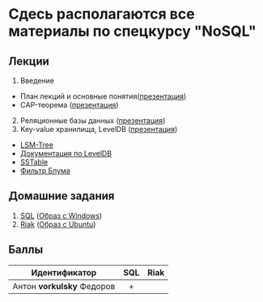 # Сдесь располагаются все материалы по спецкурсу "NoSQL"

## Лекции
1. Введение
 * План лекций и основные понятия([презентация](https://s3-eu-west-1.amazonaws.com/nosql-course/presentations/Введение.pdf))
 * CAP-теорема ([презентация](https://s3-eu-west-1.amazonaws.com/nosql-course/presentations/CAP.pdf))
2. Реляционные базы данных ([презентация](https://s3-eu-west-1.amazonaws.com/nosql-course/presentations/SQL.pdf))
3. Key-value хранилища, LevelDB ([презентация](https://s3-eu-west-1.amazonaws.com/nosql-course/presentations/levelDB.pdf))
 * [LSM-Tree](http://nosqlsummer.org/paper/lsm-tree)
 * [Документация по LevelDB](http://leveldb.googlecode.com/svn/trunk/doc/impl.html)
 * [SSTable](http://www.igvita.com/2012/02/06/sstable-and-log-structured-storage-leveldb/)
 * [Фильтр Блума](http://ru.wikipedia.org/wiki/Фильтр_Блума)

## Домашние задания
1. [SQL](https://s3-eu-west-1.amazonaws.com/nosql-course/hw/SQL.pdf) ([Образ с Windows](https://drive.google.com/folderview?id=0BxzEa1Urn3HPOVBlMTMwME9FZ1k&usp=sharing))
2. [Riak](https://s3-eu-west-1.amazonaws.com/nosql-course/hw/Riak.pdf) ([Образ с Ubuntu](https://s3-eu-west-1.amazonaws.com/nosql-course/hw/Ubuntu+Server.ova))

## Баллы
| Идентификатор                    | SQL | Riak |
|----------------------------------|:---:|------|
| Антон **vorkulsky** Федоров      |  +  |      |
